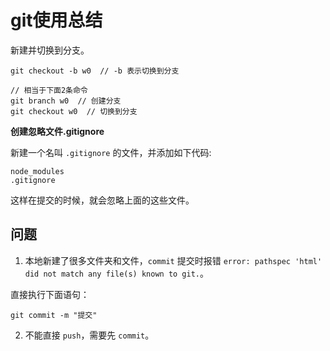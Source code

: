 # git使用总结

新建并切换到分支。

```
git checkout -b w0  // -b 表示切换到分支

// 相当于下面2条命令
git branch w0  // 创建分支
git checkout w0  // 切换到分支
```

**创建忽略文件.gitignore**

新建一个名叫 `.gitignore` 的文件，并添加如下代码:

```
node_modules
.gitignore
```

这样在提交的时候，就会忽略上面的这些文件。

## 问题

1. 本地新建了很多文件夹和文件，`commit` 提交时报错 `error: pathspec 'html' did not match any file(s) known to git.`。

直接执行下面语句：

```
git commit -m "提交"
```

2. 不能直接 `push`，需要先 `commit`。